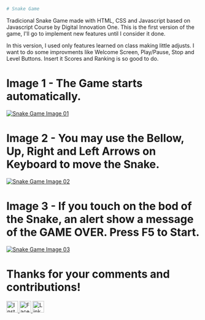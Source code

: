 ``` bash
# Snake Game
```
Tradicional Snake Game made with HTML, CSS and Javascript based on Javascript Course by Digital Innovation One. This is the first version of the game, I'll go to implement new features until I consider it done.

In this version, I used only features learned on class making little adjusts. I want to do some improvments like Welcome Screen, Play/Pause, Stop and Level Buttons. Insert it Scores and Ranking is so good to do.

# Image 1 - The Game starts automatically.
<p align="left">
    <a href="https://i.imgur.com/JKHMTWq.jpg" target="_blank">
        <img alt="Snake Game Image 01" src="https://i.imgur.com/JKHMTWq.jpg">
    </a>
</p>



# Image 2 - You may use the Bellow, Up, Right and Left Arrows on Keyboard to move the Snake.
<p align="left">
    <a href="https://i.imgur.com/66xG2SL.jpg" target="_blank">
        <img alt="Snake Game Image 02" src="https://i.imgur.com/66xG2SL.jpg">
    </a>
</p>

# Image 3 - If you touch on the bod of the Snake, an alert show a message of the GAME OVER. Press F5 to Start.
<p align="left">
	<a href="https://i.imgur.com/zhuZNgK.jpg" target="_blank">
        	<img alt="Snake Game Image 03" src="https://i.imgur.com/zhuZNgK.jpg">
	</a>
</p>


# Thanks for your comments and contributions!

<p align="left">
    <a href="https://www.instagram.com/paulosantoro/" target="_blank">
        <img alt="Instagram" src="https://lh3.googleusercontent.com/2sREY-8UpjmaLDCTztldQf6u2RGUtuyf6VT5iyX3z53JS4TdvfQlX-rNChXKgpBYMw" width="30" height="30">
    </a>
    <a href="https://www.facebook.com/paulo.santoro.7" target="_blank">
        <img alt="Facebook" src="https://lh3.googleusercontent.com/ccWDU4A7fX1R24v-vvT480ySh26AYp97g1VrIB_FIdjRcuQB2JP2WdY7h_wVVAeSpg"  width="30" height="30">
    </a>
	  <a href="https://www.linkedin.com/in/paulo-santoro-44a88318/" target="_blank" >
		  <img alt="LinkedIn" src="https://lh3.googleusercontent.com/fqYJHtyzZzA4vacRzeJoB93QNvA5-mvR-8UB5oVLxdYDSTpfLp_KgYD4IqVGJUgFEJo"  width="30" height="30">
    </a>
    
</p>

